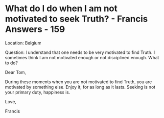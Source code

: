 # What do I do when I am not motivated to seek Truth? - Francis Answers - 159

Location: Belgium

Question: I understand that one needs to be very motivated to find Truth. I sometimes think I am not motivated enough or not disciplined enough. What to do?

Dear Tom,

During these moments when you are not motivated to find Truth, you are motivated by something else. Enjoy it, for as long as it lasts. Seeking is not your primary duty, happiness is.

Love,

Francis

